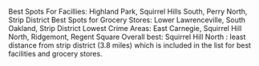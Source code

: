 Best Spots For Facillies: Highland Park, Squirrel Hills South, Perry North, Strip District
Best Spots for Grocery Stores: Lower Lawrenceville, South Oakland, Strip District
Lowest Crime Areas: East Carnegie, Squirrel Hill North, Ridgemont, Regent Square
Overall best: Squirrel Hill North : least distance from strip district (3.8 miles) which is included in the list for best facilities and grocery stores.
